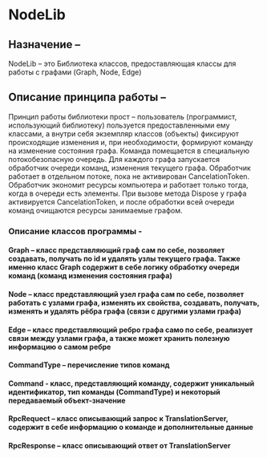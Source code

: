 # NodeLib
## Назначение – 
NodeLib – это Библиотека классов, предоставляющая классы для работы с графами (Graph, Node, Edge)
## Описание принципа работы – 
Принцип работы библиотеки прост – пользователь (программист, использующий библиотеку) пользуется предоставленными ему классами, а внутри себя экземпляр классов (объекты) фиксируют происходящие изменения и, при необходимости, формируют команду на изменение состояния графа. Команда помещается в специальную потокобезопасную очередь.
Для каждого графа запускается обработчик очереди команд, изменения текущего графа. Обработчик работает в отдельном потоке, пока не активирован CancelationToken. Обработчик экономит ресурсы компьютера и работает только тогда, когда в очереди есть элементы.
При вызове метода Dispose у графа активируется CancelationToken, и после обработки всей очереди команд очищаются ресурсы занимаемые графом.
### Описание классов программы - 
#### Graph – класс представляющий граф сам по себе, позволяет создавать, получать по id и удалять узлы текущего графа. Также именно класс Graph содержит в себе логику обработку очереди команд (команд изменения состояния графа)
#### Node – класс представляющий узел графа сам по себе, позволяет работать с узлами графа, изменять их свойства, создавать, получать, изменять и удалять рёбра графа (связи с другими узлами графа)
#### Edge – класс представляющий ребро графа само по себе, реализует связи между узлами графа, а также может хранить полезную информацию о самом ребре
#### CommandType – перечисление типов команд
#### Command - класс, представляющий команду, содержит уникальный идентификатор, тип команды (CommandType) и некоторый передаваемый объект-значение
#### RpcRequect – класс описывающий запрос к TranslationServer, содержит в себе информацию о команде и дополнительные данные
#### RpcResponse – класс описывающий ответ от TranslationServer

